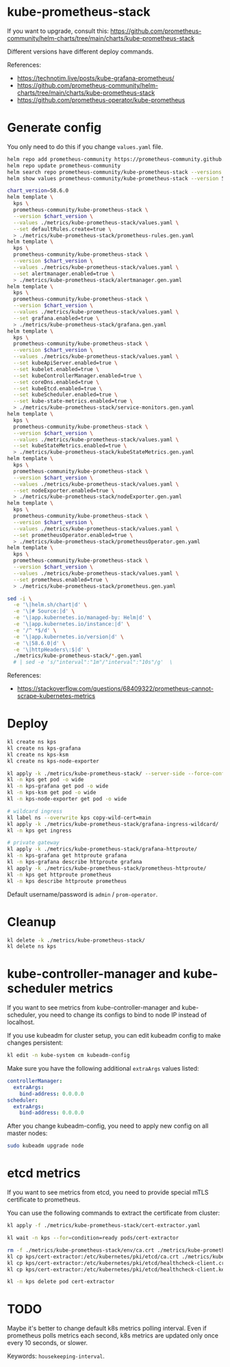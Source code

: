 
# kube-prometheus-stack

If you want to upgrade, consult this: https://github.com/prometheus-community/helm-charts/tree/main/charts/kube-prometheus-stack

Different versions have different deploy commands.

References:
- https://technotim.live/posts/kube-grafana-prometheus/
- https://github.com/prometheus-community/helm-charts/tree/main/charts/kube-prometheus-stack
- https://github.com/prometheus-operator/kube-prometheus

# Generate config

You only need to do this if you change `values.yaml` file.

```bash
helm repo add prometheus-community https://prometheus-community.github.io/helm-charts
helm repo update prometheus-community
helm search repo prometheus-community/kube-prometheus-stack --versions --devel | head
helm show values prometheus-community/kube-prometheus-stack --version 58.6.0 > ./metrics/kube-prometheus-stack/default-values.yaml
```

```bash
chart_version=58.6.0
helm template \
  kps \
  prometheus-community/kube-prometheus-stack \
  --version $chart_version \
  --values ./metrics/kube-prometheus-stack/values.yaml \
  --set defaultRules.create=true \
  > ./metrics/kube-prometheus-stack/prometheus-rules.gen.yaml
helm template \
  kps \
  prometheus-community/kube-prometheus-stack \
  --version $chart_version \
  --values ./metrics/kube-prometheus-stack/values.yaml \
  --set alertmanager.enabled=true \
  > ./metrics/kube-prometheus-stack/alertmanager.gen.yaml
helm template \
  kps \
  prometheus-community/kube-prometheus-stack \
  --version $chart_version \
  --values ./metrics/kube-prometheus-stack/values.yaml \
  --set grafana.enabled=true \
  > ./metrics/kube-prometheus-stack/grafana.gen.yaml
helm template \
  kps \
  prometheus-community/kube-prometheus-stack \
  --version $chart_version \
  --values ./metrics/kube-prometheus-stack/values.yaml \
  --set kubeApiServer.enabled=true \
  --set kubelet.enabled=true \
  --set kubeControllerManager.enabled=true \
  --set coreDns.enabled=true \
  --set kubeEtcd.enabled=true \
  --set kubeScheduler.enabled=true \
  --set kube-state-metrics.enabled=true \
  > ./metrics/kube-prometheus-stack/service-monitors.gen.yaml
helm template \
  kps \
  prometheus-community/kube-prometheus-stack \
  --version $chart_version \
  --values ./metrics/kube-prometheus-stack/values.yaml \
  --set kubeStateMetrics.enabled=true \
  > ./metrics/kube-prometheus-stack/kubeStateMetrics.gen.yaml
helm template \
  kps \
  prometheus-community/kube-prometheus-stack \
  --version $chart_version \
  --values ./metrics/kube-prometheus-stack/values.yaml \
  --set nodeExporter.enabled=true \
  > ./metrics/kube-prometheus-stack/nodeExporter.gen.yaml
helm template \
  kps \
  prometheus-community/kube-prometheus-stack \
  --version $chart_version \
  --values ./metrics/kube-prometheus-stack/values.yaml \
  --set prometheusOperator.enabled=true \
  > ./metrics/kube-prometheus-stack/prometheusOperator.gen.yaml
helm template \
  kps \
  prometheus-community/kube-prometheus-stack \
  --version $chart_version \
  --values ./metrics/kube-prometheus-stack/values.yaml \
  --set prometheus.enabled=true \
  > ./metrics/kube-prometheus-stack/prometheus.gen.yaml

sed -i \
  -e '\|helm.sh/chart|d' \
  -e '\|# Source:|d' \
  -e '\|app.kubernetes.io/managed-by: Helm|d' \
  -e '\|app.kubernetes.io/instance:|d' \
  -e '/^ *$/d' \
  -e '\|app.kubernetes.io/version|d' \
  -e '\|58.6.0|d' \
  -e '\|httpHeaders\:$|d' \
  ./metrics/kube-prometheus-stack/*.gen.yaml
  # | sed -e 's/"interval":"1m"/"interval":"10s"/g'  \
```

References:
- https://stackoverflow.com/questions/68409322/prometheus-cannot-scrape-kubernetes-metrics

# Deploy

```bash
kl create ns kps
kl create ns kps-grafana
kl create ns kps-ksm
kl create ns kps-node-exporter

kl apply -k ./metrics/kube-prometheus-stack/ --server-side --force-conflicts
kl -n kps get pod -o wide
kl -n kps-grafana get pod -o wide
kl -n kps-ksm get pod -o wide
kl -n kps-node-exporter get pod -o wide

# wildcard ingress
kl label ns --overwrite kps copy-wild-cert=main
kl apply -k ./metrics/kube-prometheus-stack/grafana-ingress-wildcard/
kl -n kps get ingress

# private gateway
kl apply -k ./metrics/kube-prometheus-stack/grafana-httproute/
kl -n kps-grafana get httproute grafana
kl -n kps-grafana describe httproute grafana
kl apply -k ./metrics/kube-prometheus-stack/prometheus-httproute/
kl -n kps get httproute prometheus
kl -n kps describe httproute prometheus
```

Default username/password is `admin` / `prom-operator`.

# Cleanup

```bash
kl delete -k ./metrics/kube-prometheus-stack/
kl delete ns kps
```

# kube-controller-manager and kube-scheduler metrics

If you want to see metrics from kube-controller-manager and kube-scheduler,
you need to change its configs to bind to node IP instead of localhost.

If you use kubeadm for cluster setup,
you can edit kubeadm config to make changes persistent:

```bash
kl edit -n kube-system cm kubeadm-config
```

Make sure you have the following additional `extraArgs` values listed:

```yaml
controllerManager:
  extraArgs:
    bind-address: 0.0.0.0
scheduler:
  extraArgs:
    bind-address: 0.0.0.0
```

After you change kubeadm-config, you need to apply new config on all master nodes:

```bash
sudo kubeadm upgrade node
```

# etcd metrics

If you want to see metrics from etcd, you need to provide special mTLS certificate to prometheus.

You can use the following commands to extract the certificate from cluster:

```bash
kl apply -f ./metrics/kube-prometheus-stack/cert-extractor.yaml

kl wait -n kps --for=condition=ready pods/cert-extractor

rm -f ./metrics/kube-prometheus-stack/env/ca.crt ./metrics/kube-prometheus-stack/env/healthcheck-client.*
kl cp kps/cert-extractor:/etc/kubernetes/pki/etcd/ca.crt ./metrics/kube-prometheus-stack/env/ca.crt &&
kl cp kps/cert-extractor:/etc/kubernetes/pki/etcd/healthcheck-client.crt ./metrics/kube-prometheus-stack/env/healthcheck-client.crt &&
kl cp kps/cert-extractor:/etc/kubernetes/pki/etcd/healthcheck-client.key ./metrics/kube-prometheus-stack/env/healthcheck-client.key

kl -n kps delete pod cert-extractor
```

# TODO

Maybe it's better to change default k8s metrics polling interval.
Even if prometheus polls metrics each second,
k8s metrics are updated only once every 10 seconds, or slower.

Keywords: `housekeeping-interval`.
